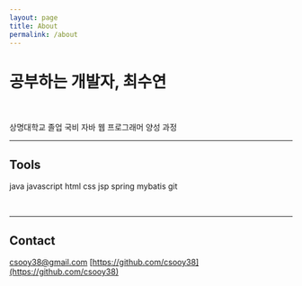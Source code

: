 ```yaml
---
layout: page
title: About
permalink: /about
---
```


# 공부하는 개발자, 최수연
<br><br>
상명대학교 졸업 
국비 자바 웹 프로그래머 양성 과정 
<br>

---

## Tools

java javascript html css jsp spring mybatis git

<br>

---

## Contact

[csooy38@gmail.com](#)
[https://github.com/csooy38](https://github.com/csooy38)


